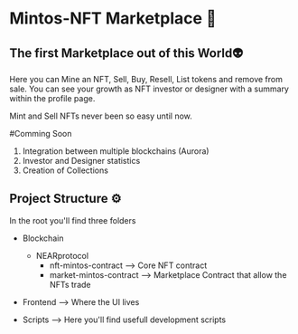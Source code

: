 # Mintos-NFT Marketplace 🚀

## The first Marketplace out of this World👽
Here you can Mine an NFT, Sell, Buy, Resell, List tokens and remove from sale. You can see your growth as NFT investor or designer with a summary within the profile page.

Mint and Sell NFTs never been so easy until now.

#Comming Soon
1. Integration between multiple blockchains (Aurora)
2. Investor and Designer statistics
3. Creation of Collections 

## Project Structure ⚙
In the root you'll find three folders 

- Blockchain 
    - NEARprotocol 
        - nft-mintos-contract --> Core NFT contract
        - market-mintos-contract --> Marketplace Contract that allow the NFTs trade

- Frontend --> Where the UI lives

- Scripts --> Here you'll find usefull development scripts

